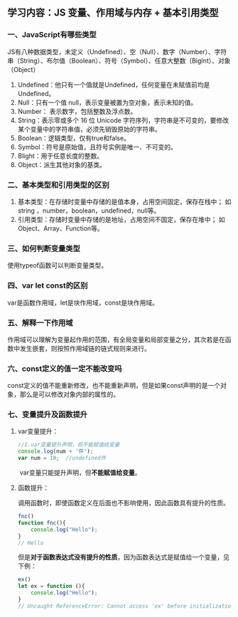 ## 学习内容：JS 变量、作用域与内存 + 基本引用类型

### 一、JavaScript有哪些类型

​         JS有八种数据类型，未定义（Undefined）、空（Null）、数字（Number）、字符串（String）、布尔值（Boolean）、符号（Symbol）、任意大整数（BigInt）、对象（Object）

1. Undefined：他只有一个值就是Undefined，任何变量在未赋值前均是Undefined。
2. Null：只有一个值 null，表示变量被置为空对象，表示未知的值。
3. Number： 表示数字，包括整数及浮点数。
4. String：表示零或多个 16 位 Unicode 字符序列，字符串是不可变的，要修改 某个变量中的字符串值，必须先销毁原始的字符串。
5. Boolean：逻辑类型，仅有true和false。
6. Symbol：符号是原始值，且符号实例是唯一、不可变的。
7. Blight：用于任意长度的整数。
8. Object：派生其他对象的基类。

### 二、基本类型和引用类型的区别

1. 基本类型：在存储时变量中存储的是值本身，占用空间固定，保存在栈中； 如 string ，number，boolean，undefined，null等。
2. 引用类型：存储时变量中存储的是地址，占用空间不固定，保存在堆中； 如 Object、Array、Function等。

### 三、如何判断变量类型

  使用typeof函数可以判断变量类型。

### 四、var let const的区别

  var是函数作用域，let是块作用域，const是块作用域。

### 五、解释一下作用域

​	作用域可以理解为变量起作用的范围，有全局变量和局部变量之分，其次若是在函数中发生嵌套，则按照作用域链的链式规则来进行。

### 六、const定义的值一定不能改变吗

​	const定义的值不能重新修改，也不能重新声明，但是如果const声明的是一个对象，那么是可以修改对象内部的属性的。

### 七、变量提升及函数提升

1. var变量提升：

   ```javascript
   //1.var变量提升声明，但不能赋值给变量
   console.log(num + '件');
   var num = 10;  //undefined件
   ```

   ​       var变量只能提升声明，但**不能赋值给变量**。

2. 函数提升：

   ​        调用函数时，即使函数定义在后面也不影响使用，因此函数具有提升的性质。

   ```javascript
   fnc()
   function fnc(){
       console.log("Hello");
   }
   // Hello
   ```

   ​         但是**对于函数表达式没有提升的性质**，因为函数表达式是赋值给一个变量，见下例：

   ```javascript
   ex()
   let ex = function (){
       console.log("Hello");
   }
   // Uncaught ReferenceError: Cannot access 'ex' before initialization
   ```

   